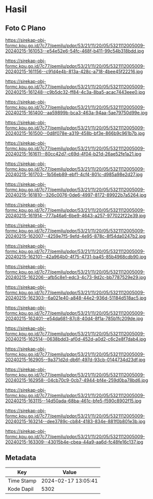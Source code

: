 # Hasil

## Foto C Plano

https://sirekap-obj-formc.kpu.go.id/7c77/pemilu/pdpr/53/21/11/20/05/5321112005009-20240215-161053--e54e52e6-54fc-468f-b411-99c54b318bdd.jpg

https://sirekap-obj-formc.kpu.go.id/7c77/pemilu/pdpr/53/21/11/20/05/5321112005009-20240215-161156--c91d4e4b-813a-428c-a718-4bee45f22216.jpg

https://sirekap-obj-formc.kpu.go.id/7c77/pemilu/pdpr/53/21/11/20/05/5321112005009-20240215-161248--c9b5dc32-ff84-4c3a-8ba5-acac7443eee0.jpg

https://sirekap-obj-formc.kpu.go.id/7c77/pemilu/pdpr/53/21/11/20/05/5321112005009-20240215-161400--aa59899b-bca3-463a-94aa-5ae79750d99e.jpg

https://sirekap-obj-formc.kpu.go.id/7c77/pemilu/pdpr/53/21/11/20/05/5321112005009-20240215-161500--0d8f078e-a319-458b-bf3e-866b9c961b7b.jpg

https://sirekap-obj-formc.kpu.go.id/7c77/pemilu/pdpr/53/21/11/20/05/5321112005009-20240215-161611--80cc42d7-c69d-4f04-b21d-26ae52fe1a21.jpg

https://sirekap-obj-formc.kpu.go.id/7c77/pemilu/pdpr/53/21/11/20/05/5321112005009-20240215-161703--1b56eb89-ebf1-4cf4-801c-d985a98e2d27.jpg

https://sirekap-obj-formc.kpu.go.id/7c77/pemilu/pdpr/53/21/11/20/05/5321112005009-20240215-161810--326c0076-0de6-4997-8172-89922b7a5264.jpg

https://sirekap-obj-formc.kpu.go.id/7c77/pemilu/pdpr/53/21/11/20/05/5321112005009-20240215-161914--777a46a6-6be9-4643-a257-977022f22e39.jpg

https://sirekap-obj-formc.kpu.go.id/7c77/pemilu/pdpr/53/21/11/20/05/5321112005009-20240215-162007--4259e7f5-9efd-4e95-878c-8f54da0247b2.jpg

https://sirekap-obj-formc.kpu.go.id/7c77/pemilu/pdpr/53/21/11/20/05/5321112005009-20240215-162101--42a964b0-4f75-4731-ba45-85b4968cdb90.jpg

https://sirekap-obj-formc.kpu.go.id/7c77/pemilu/pdpr/53/21/11/20/05/5321112005009-20240215-162206--afb5c8e1-edc3-4c73-9d2c-bb7787529e29.jpg

https://sirekap-obj-formc.kpu.go.id/7c77/pemilu/pdpr/53/21/11/20/05/5321112005009-20240215-162303--6a021e40-a848-44e2-936d-51184d518ac5.jpg

https://sirekap-obj-formc.kpu.go.id/7c77/pemilu/pdpr/53/21/11/20/05/5321112005009-20240215-162401--e54da681-87c8-40d4-8f1a-785b1fc209de.jpg

https://sirekap-obj-formc.kpu.go.id/7c77/pemilu/pdpr/53/21/11/20/05/5321112005009-20240215-162514--0638bdd3-af0d-452d-a0d2-c6c2e8f7dab4.jpg

https://sirekap-obj-formc.kpu.go.id/7c77/pemilu/pdpr/53/21/11/20/05/5321112005009-20240215-162905--9a371d2d-db6f-497d-93cb-0144734d23df.jpg

https://sirekap-obj-formc.kpu.go.id/7c77/pemilu/pdpr/53/21/11/20/05/5321112005009-20240215-162958--04cb70c9-0cb7-4944-bf4e-259d0ba78bd6.jpg

https://sirekap-obj-formc.kpu.go.id/7c77/pemilu/pdpr/53/21/11/20/05/5321112005009-20240215-163115--14d50ada-68ba-461c-bfe5-f590c8902f15.jpg

https://sirekap-obj-formc.kpu.go.id/7c77/pemilu/pdpr/53/21/11/20/05/5321112005009-20240215-163214--dee3789c-cb84-4183-834e-881f0b801e3b.jpg

https://sirekap-obj-formc.kpu.go.id/7c77/pemilu/pdpr/53/21/11/20/05/5321112005009-20240215-163309--43015b4e-cbea-44a9-aa6d-fc48fe16c137.jpg


## Metadata

| Key        | Value               |
| ---------- | ------------------- |
| Time Stamp | 2024-02-17 13:05:41 |
| Kode Dapil | 5302                |



